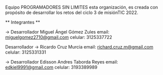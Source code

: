 Equipo PROGRAMADORES SIN LIMITES 
esta organización, es creada con propósito de desarrollar los retos del ciclo 3 de misiónTIC 2022.

** Integrantes **

-> Desarrollador 
Miguel Ángel Gómez Zules 
email: miguelgomez2710@gmail.com
celular: 3125337722



Desarrollador 
-> Ricardo  Cruz  Murcia 
email: richard.cruz.m@gmail.com
celular: 3125331331


-> Desarrollador 
Edisson Andres Taborda Reyes
email: edkiel9991@gmail.com
celular: 3193389989
